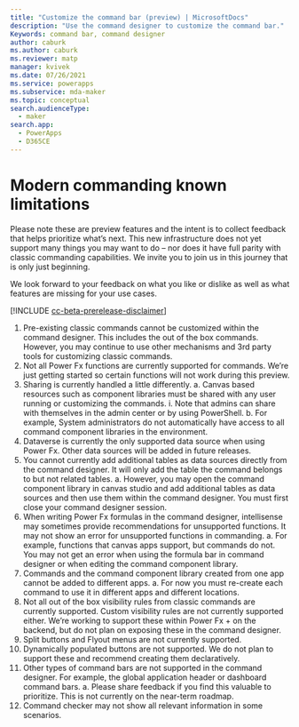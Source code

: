 ```yaml
---
title: "Customize the command bar (preview) | MicrosoftDocs"
description: "Use the command designer to customize the command bar."
Keywords: command bar, command designer
author: caburk
ms.author: caburk
ms.reviewer: matp
manager: kvivek
ms.date: 07/26/2021
ms.service: powerapps
ms.subservice: mda-maker
ms.topic: conceptual
search.audienceType: 
  - maker
search.app: 
  - PowerApps
  - D365CE
---
```


# Modern commanding known limitations
Please note these are preview features and the intent is to collect feedback that helps prioritize what’s next. This new infrastructure does not yet support many things you may want to do – nor does it have full parity with classic commanding capabilities. We invite you to join us in this journey that is only just beginning. 

We look forward to your feedback on what you like or dislike as well as what features are missing for your use cases.

[!INCLUDE [cc-beta-prerelease-disclaimer](../../includes/cc-beta-prerelease-disclaimer.md)]

1.	Pre-existing classic commands cannot be customized within the command designer. This includes the out of the box commands. However, you may continue to use other mechanisms and 3rd party tools for customizing classic commands.
2.	Not all Power Fx functions are currently supported for commands. We’re just getting started so certain functions will not work during this preview. 
3.	Sharing is currently handled a little differently.
a.	Canvas based resources such as component libraries must be shared with any user running or customizing the commands. 
i.	Note that admins can share with themselves in the admin center or by using PowerShell.
b.	For example, System administrators do not automatically have access to all command component libraries in the environment. 
4.	Dataverse is currently the only supported data source when using Power Fx. Other data sources will be added in future releases.
5.	You cannot currently add additional tables as data sources directly from the command designer. It will only add the table the command belongs to but not related tables. 
a.	However, you may open the command component library in canvas studio and add additional tables as data sources and then use them within the command designer. You must first close your command designer session.
6.	When writing Power Fx formulas in the command designer, intellisense may sometimes provide recommendations for unsupported functions. It may not show an error for unsupported functions in commanding. 
a.	For example, functions that canvas apps support, but commands do not. You may not get an error when using the formula bar in command designer or when editing the command component library. 
7.	Commands and the command component library created from one app cannot be added to different apps. 
a.	For now you must re-create each command to use it in different apps and different locations. 
8.	Not all out of the box visibility rules from classic commands are currently supported. Custom visibility rules are not currently supported either. We’re working to support these within Power Fx + on the backend, but do not plan on exposing these in the command designer. 
9.	Split buttons and Flyout menus are not currently supported.
10.	Dynamically populated buttons are not supported. We do not plan to support these and recommend creating them declaratively. 
11.	Other types of command bars are not supported in the command designer. For example, the global application header or dashboard command bars. 
a.	Please share feedback if you find this valuable to prioritize. This is not currently on the near-term roadmap. 
12.	Command checker may not show all relevant information in some scenarios. 
